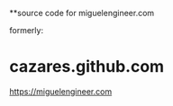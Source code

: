**source code for miguelengineer.com

formerly:

cazares.github.com
==================

https://miguelengineer.com
